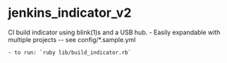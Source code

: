 jenkins_indicator_v2
=================

CI build indicator using blink(1)s and a USB hub.
    - Easily expandable with multiple projects -- see config/*.sample.yml

    - to run: `ruby lib/build_indicator.rb`

